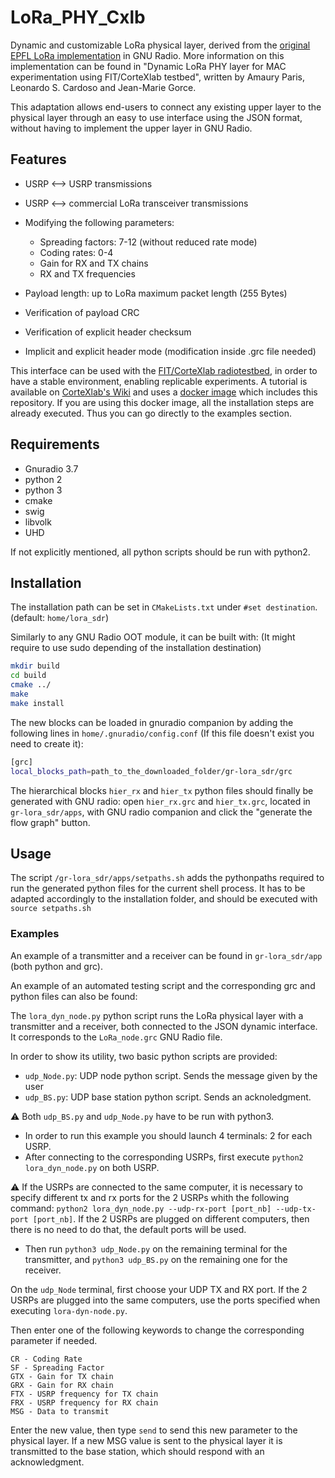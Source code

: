 # LoRa_PHY_Cxlb

Dynamic and customizable LoRa physical layer, derived  from  the  [original  EPFL  LoRa  implementation](https://www.epfl.ch/labs/tcl/resources-and-sw/lora-phy/) in GNU Radio. More information on this implementation can be found in "Dynamic LoRa PHY layer for MAC experimentation using FIT/CorteXlab testbed", written by Amaury Paris, Leonardo S. Cardoso and Jean-Marie Gorce.

This adaptation allows end-users to connect any existing upper layer to the physical layer through an easy to use interface using the JSON format, without having to implement the upper layer in GNU Radio.

## Features

- USRP ⟷ USRP transmissions
- USRP ⟷ commercial LoRa transceiver transmissions

- Modifying the following parameters:
  - Spreading factors: 7-12 (without reduced rate mode)
  - Coding rates: 0-4
  - Gain for RX and TX chains 
  - RX and TX frequencies

- Payload length: up to LoRa maximum packet length (255 Bytes)

- Verification of payload CRC
- Verification of explicit header checksum
- Implicit and explicit header mode (modification inside .grc file needed)

This interface can be used with the [FIT/CorteXlab radiotestbed](http://www.cortexlab.fr/), in order to have a stable environment, enabling replicable experiments. A tutorial is available on [CorteXlab's Wiki](https://wiki.cortexlab.fr/doku.php?id=gnu_radio_lora_dynamic_phy_layer) and uses a [docker image](https://hub.docker.com/r/estevep/lora_dyn_phy-cxlb) which includes this repository.
If you are using this docker image, all the installation steps are already executed. Thus you can go directly to the examples section.

## Requirements

- Gnuradio 3.7
- python 2
- python 3
- cmake
- swig
- libvolk
- UHD

If not explicitly mentioned, all python scripts should be run with python2.

## Installation

The installation path can be set in `CMakeLists.txt` under `#set destination`.(default: `home/lora_sdr`)

Similarly to any GNU Radio OOT module, it can be built with: (It might require to use sudo depending of the installation destination)

``` bash
mkdir build
cd build
cmake ../
make
make install
```

The new blocks can be loaded in gnuradio companion by adding the following lines in `home/.gnuradio/config.conf` (If this file doesn't exist you need to create it):

``` bash
[grc]
local_blocks_path=path_to_the_downloaded_folder/gr-lora_sdr/grc
```

The hierarchical blocks `hier_rx` and `hier_tx` python files should finally be generated with GNU radio: open `hier_rx.grc` and `hier_tx.grc`, located in `gr-lora_sdr/apps`, with GNU radio companion and click the "generate the flow graph" button.

## Usage

The script `/gr-lora_sdr/apps/setpaths.sh` adds the pythonpaths required to run the generated python files for the current shell process. It has to be adapted accordingly to the installation folder, and should be executed with 
`source setpaths.sh`

### Examples

An example of a transmitter and a receiver can be found in `gr-lora_sdr/app` (both python and grc).

An example of an automated testing script and the corresponding grc and python files can also be found:

The `lora_dyn_node.py` python script runs the LoRa physical layer with a transmitter and a receiver, both connected to the JSON dynamic interface. It corresponds to the `LoRa_node.grc` GNU Radio file.

In order to show its utility, two basic python scripts are provided:

- `udp_Node.py`: UDP node python script. Sends the message given by the user
- `udp_BS.py`: UDP base station python script. Sends an acknoledgment. 
  
:warning: Both `udp_BS.py` and `udp_Node.py` have to be run with python3.

- In order to run this example you should launch 4 terminals: 2 for each USRP. 
- After connecting to the corresponding USRPs, first execute `python2 lora_dyn_node.py` on both USRP. 
  
:warning: If the USRPs are connected to the same computer, it is necessary to specify different tx and rx ports for the 2 USRPs whith the following command: `python2 lora_dyn_node.py --udp-rx-port [port_nb] --udp-tx-port [port_nb]`. If the 2 USRPs are plugged on different computers, then there is no need to do that, the default ports will be used.

- Then run `python3 udp_Node.py` on the remaining terminal for the transmitter, and `python3 udp_BS.py` on the remaining one for the receiver.

On the `udp_Node` terminal, first choose your UDP TX and RX port. If the 2 USRPs are plugged into the same computers,  use the ports specified when executing `lora-dyn-node.py`.

Then enter one of the following keywords to change the corresponding parameter if needed.

```
CR - Coding Rate
SF - Spreading Factor
GTX - Gain for TX chain
GRX - Gain for RX chain
FTX - USRP frequency for TX chain
FRX - USRP frequency for RX chain
MSG - Data to transmit
```

Enter the new value, then type `send` to send this new parameter to the physical layer. If a new MSG value is sent to the physical layer it is transmitted to the base station, which should respond with an acknowledgment.
